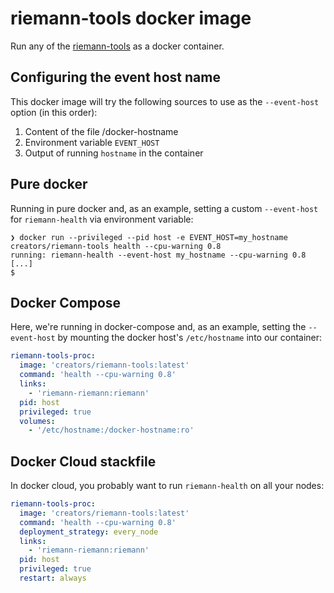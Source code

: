 # riemann-tools docker image

Run any of the [riemann-tools](https://github.com/riemann/riemann-tools) as a docker container.

## Configuring the event host name

This docker image will try the following sources to use as the `--event-host` option (in this order):

1. Content of the file /docker-hostname
2. Environment variable `EVENT_HOST`
3. Output of running ``hostname`` in the container


## Pure docker

Running in pure docker and, as an example, setting a custom `--event-host` for `riemann-health` via environment variable:

```shell
❯ docker run --privileged --pid host -e EVENT_HOST=my_hostname creators/riemann-tools health --cpu-warning 0.8
running: riemann-health --event-host my_hostname --cpu-warning 0.8
[...]
$
```

## Docker Compose

Here, we're running in docker-compose and, as an example, setting the `--event-host` by mounting the docker host's `/etc/hostname` into our container:

```yaml
riemann-tools-proc:
  image: 'creators/riemann-tools:latest'
  command: 'health --cpu-warning 0.8'
  links:
    - 'riemann-riemann:riemann'
  pid: host
  privileged: true
  volumes:
    - '/etc/hostname:/docker-hostname:ro'
```


## Docker Cloud stackfile

In docker cloud, you probably want to run `riemann-health` on all your nodes:

```yaml
riemann-tools-proc:
  image: 'creators/riemann-tools:latest'
  command: 'health --cpu-warning 0.8'
  deployment_strategy: every_node
  links:
    - 'riemann-riemann:riemann'
  pid: host
  privileged: true
  restart: always
```
